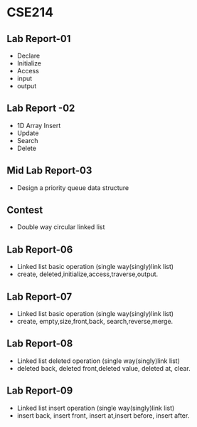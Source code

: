 # CSE214

## Lab Report-01
* Declare
* Initialize
* Access
* input
* output

## Lab Report -02
* 1D Array Insert
* Update
* Search
* Delete
## Mid Lab Report-03
* Design a priority queue data structure 
## Contest
* Double way circular linked list
## Lab Report-06
* Linked list basic operation (single way(singly)link list)
* create, deleted,initialize,access,traverse,output.
## Lab Report-07
* Linked list basic operation (single way(singly)link list)
* create, empty,size,front,back, search,reverse,merge.
## Lab Report-08
* Linked list deleted operation (single way(singly)link list)
* deleted back, deleted front,deleted value, deleted at, clear.
## Lab Report-09
* Linked list insert operation (single way(singly)link list)
* insert back, insert front, insert at,insert before, insert after.
